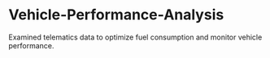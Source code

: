 # Vehicle-Performance-Analysis
Examined telematics data to optimize fuel consumption and monitor vehicle performance.
